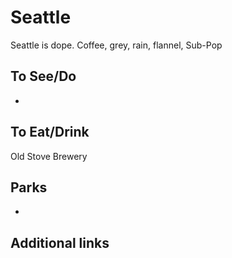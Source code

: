 # Seattle

Seattle is dope. Coffee, grey, rain, flannel, Sub-Pop

## To See/Do

* 

## To Eat/Drink

Old Stove Brewery

## Parks 

* 

## Additional links
